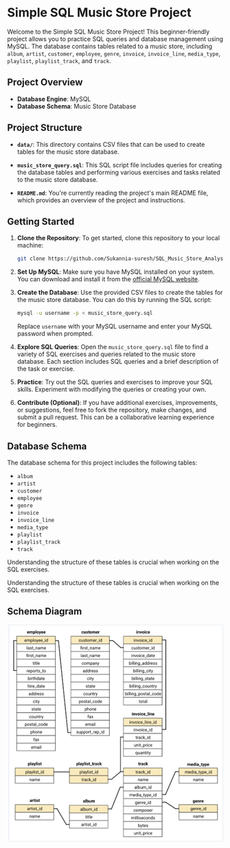 # Simple SQL Music Store Project

Welcome to the Simple SQL Music Store Project! This beginner-friendly project allows you to practice SQL queries and database management using MySQL. The database contains tables related to a music store, including `album`, `artist`, `customer`, `employee`, `genre`, `invoice`, `invoice_line`, `media_type`, `playlist`, `playlist_track`, and `track`.

## Project Overview

- **Database Engine**: MySQL
- **Database Schema**: Music Store Database

## Project Structure

- **`data/`**: This directory contains CSV files that can be used to create tables for the music store database.

- **`music_store_query.sql`**: This SQL script file includes queries for creating the database tables and performing various exercises and tasks related to the music store database.

- **`README.md`**: You're currently reading the project's main README file, which provides an overview of the project and instructions.

## Getting Started

1. **Clone the Repository**: To get started, clone this repository to your local machine:

   ```bash
   git clone https://github.com/Sukannia-suresh/SQL_Music_Store_Analysis.git
   ```

2. **Set Up MySQL**: Make sure you have MySQL installed on your system. You can download and install it from the [official MySQL website](https://dev.mysql.com/downloads/).

3. **Create the Database**: Use the provided CSV files to create the tables for the music store database. You can do this by running the SQL script:

   ```bash
   mysql -u username -p < music_store_query.sql
   ```

   Replace `username` with your MySQL username and enter your MySQL password when prompted.

4. **Explore SQL Queries**: Open the `music_store_query.sql` file to find a variety of SQL exercises and queries related to the music store database. Each section includes SQL queries and a brief description of the task or exercise.

5. **Practice**: Try out the SQL queries and exercises to improve your SQL skills. Experiment with modifying the queries or creating your own.

6. **Contribute (Optional)**: If you have additional exercises, improvements, or suggestions, feel free to fork the repository, make changes, and submit a pull request. This can be a collaborative learning experience for beginners.

## Database Schema

The database schema for this project includes the following tables:

- `album`
- `artist`
- `customer`
- `employee`
- `genre`
- `invoice`
- `invoice_line`
- `media_type`
- `playlist`
- `playlist_track`
- `track`

Understanding the structure of these tables is crucial when working on the SQL exercises.

Understanding the structure of these tables is crucial when working on the SQL exercises.

## Schema Diagram

![Schema Diagram](schema_diagram.png)
